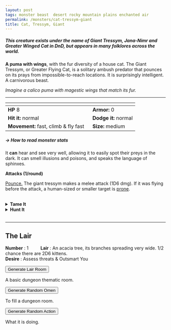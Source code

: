 ```yaml
---
layout: post
tags: monster beast  desert rocky mountain plains enchanted air
permalink: /monsters/cat-tressym-giant
title: Cat, Tressym, Giant
---
```


##### This creature exists under the name of Giant Tressym, Jana-Nimr and Greater Winged Cat in DnD, but appears in many folklores across the world.

**A puma with wings**, with the fur diversity of a house cat. The Giant Tressym, or Greater Flying Cat, is a solitary ambush predator that pounces on its prays from impossible-to-reach locations. It is surprisingly intelligent. A carnivorous beast.

_Imagine a calico puma with magestic wings that match its fur._

---

|  <span style="display: inline-block; width:250px"></span>  |  |
| -------- | --------|
| **HP** 8 | **Armor:** 0  |
| **Hit it:** normal | **Dodge it:** normal |
| **Movement:** fast, climb & fly fast      |  **Size:** medium | 

##### <span class="tooltip" data-tooltip="Armor = damage reduction · · · Easy/Normal/Hard = roll above 10/15/20 to beat">→ How to read monster stats</span>

It **can** hear and see very well, allowing it to easily spot their preys in the dark. It can smell illusions and poisons, and speaks the language of sphinxes.

**Attacks (1/round)**

<ins>Pounce.</ins> The giant tressym makes a melee attack (1D6 dmg). If it was flying before the attack, a human-sized or smaller target is [prone](/2020/11/10/extra-rules/#conditions).

<br>

<details markdown="1">
<summary style="font-weight: bold;">Tame It</summary>
If you have captured this beast, you can spend the equivalent of 1 bag of gold in food between two adventures to tame it. It is now one of your <span class="tooltip" data-tooltip="You can bring a follower in your adventures if you dedicate a Psyche slot to it."><i>followers</i></span>. Each extra bag of gold spent training with the beast teaches you one short phrase in its language. Otherwise, it is proud and selfish.
</details>

<details markdown="1">
<summary style="font-weight: bold;">Hunt It</summary>
Tressyms are extremely prized as pets. But its fur is also an exotic, if decadent, luxury.
  
If you have access to an artisan and a workshop, you can spend loot between two adventures to create something with parts of the beast. The object you craft can be anything mostly made of the provided materials. It will have the value of what you [invest in it](/2024/06/26/currency/#values). Discuss what you want with the referee.
</details>

<br>

---

## The Lair

**Number** : 1 <span style="display: inline-block; width:30px"></span>
**Lair** : An acacia tree, its branches spreading very wide. 1/2 chance there are 2D6 kittens. <span style="display: inline-block; width:30px"></span> <br>
**Desire** : Assess threats & Outsmart You

<button id="room-btn">Generate Lair Room</button>
<p id="RoomResult">A basic dungeon thematic room.</p>

<button id="generate-btn">Generate Random Omen</button>
<p id="RoamResult">To fill a dungeon room.</p>

<button onclick="generateMood()">Generate Random Action</button>
<p id="MoodResult">What it is doing.</p>
<script src="/scripts/generateMood.js"></script>

<br>



 
 <script src="https://code.jquery.com/jquery-3.6.0.min.js"></script>
<script>
      $(document).ready(function() {
        function generateResult(buttonId, resultId, columnRangeStart, columnRangeEnd) {
          $(buttonId).click(function() {
            var searchValue = "0018"; // Change this to the actual value you need

            $.get("/CSV/Monster - Index.csv", function(data) {
              var rows = data.split("\n").slice(1);
              var matchingRows = rows.filter(function(row) {
                var columns = row.split(",");
                return columns[0] === searchValue;
              });

              var selectedRow = matchingRows[Math.floor(Math.random() * matchingRows.length)];
              var selectedCell = selectedRow.split(",")[Math.floor(Math.random() * (columnRangeEnd - columnRangeStart + 1)) + columnRangeStart];

              $(resultId).html(selectedCell); // Use .html() to insert HTML content
            });
          });
        }

        generateResult("#room-btn", "#RoomResult", 38, 43);
        generateResult("#generate-btn", "#RoamResult", 3, 8);
      });
    </script>

 
